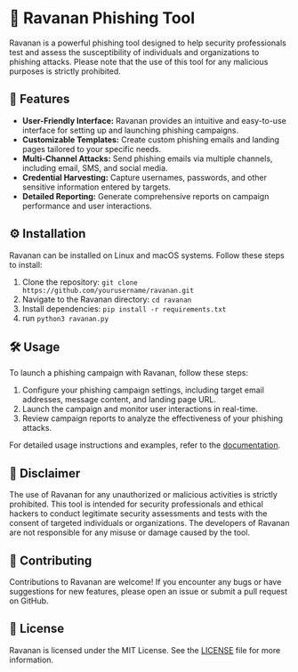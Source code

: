 # 🎣 Ravanan Phishing Tool

Ravanan is a powerful phishing tool designed to help security professionals test and assess the susceptibility of individuals and organizations to phishing attacks. Please note that the use of this tool for any malicious purposes is strictly prohibited.

## 🚀 Features

- **User-Friendly Interface:** Ravanan provides an intuitive and easy-to-use interface for setting up and launching phishing campaigns.
- **Customizable Templates:** Create custom phishing emails and landing pages tailored to your specific needs.
- **Multi-Channel Attacks:** Send phishing emails via multiple channels, including email, SMS, and social media.
- **Credential Harvesting:** Capture usernames, passwords, and other sensitive information entered by targets.
- **Detailed Reporting:** Generate comprehensive reports on campaign performance and user interactions.

## ⚙️ Installation

Ravanan can be installed on Linux and macOS systems. Follow these steps to install:

1. Clone the repository: `git clone https://github.com/yourusername/ravanan.git`
2. Navigate to the Ravanan directory: `cd ravanan`
3. Install dependencies: `pip install -r requirements.txt`
4. run `python3 ravanan.py`

## 🛠️ Usage

To launch a phishing campaign with Ravanan, follow these steps:

1. Configure your phishing campaign settings, including target email addresses, message content, and landing page URL.
2. Launch the campaign and monitor user interactions in real-time.
3. Review campaign reports to analyze the effectiveness of your phishing attacks.

For detailed usage instructions and examples, refer to the [documentation](docs/README.md).

## 📜 Disclaimer

The use of Ravanan for any unauthorized or malicious activities is strictly prohibited. This tool is intended for security professionals and ethical hackers to conduct legitimate security assessments and tests with the consent of targeted individuals or organizations. The developers of Ravanan are not responsible for any misuse or damage caused by the tool.

## 🤝 Contributing

Contributions to Ravanan are welcome! If you encounter any bugs or have suggestions for new features, please open an issue or submit a pull request on GitHub.

## 📄 License

Ravanan is licensed under the MIT License. See the [LICENSE](LICENSE) file for more information.

